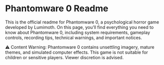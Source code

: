 # Phantomware 0 Readme
This is the official readme for Phantomware 0, a psychological horror game developed by Lumimoth. On this page, you’ll find everything you need to know about Phantomware 0, including system requirements, gameplay controls, recording tips, technical warnings, and important notices.

⚠️ Content Warning: Phantomware 0 contains unsettling imagery, mature themes, and simulated computer effects. This game is not suitable for children or sensitive players. Viewer discretion is advised.
